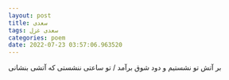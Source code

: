 ```yaml
---
layout: post
title: سعدی
tags: سعدی غزل
categories: poem
date: 2022-07-23 03:57:06.963520
---
```


بر آتش تو نشستیم و دود شوق برآمد / تو ساعتی ننشستی که آتشی بنشانی